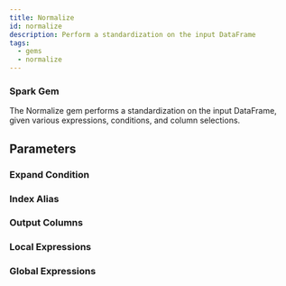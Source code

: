 ```yaml
---
title: Normalize
id: normalize
description: Perform a standardization on the input DataFrame
tags:
  - gems
  - normalize
---
```


<h3><span class="badge">Spark Gem</span></h3>

The Normalize gem performs a standardization on the input DataFrame, given various expressions, conditions, and column selections.

## Parameters

### Expand Condition

### Index Alias

### Output Columns

### Local Expressions

### Global Expressions
